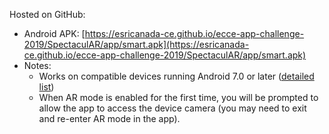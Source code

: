 Hosted on GitHub:

- Android APK: [https://esricanada-ce.github.io/ecce-app-challenge-2019/SpectaculAR/app/smart.apk](https://esricanada-ce.github.io/ecce-app-challenge-2019/SpectaculAR/app/smart.apk)
- Notes:
  - Works on compatible devices running Android 7.0 or later ([detailed list](https://developers.google.com/ar/discover/supported-devices))
  - When AR mode is enabled for the first time, you will be prompted to allow the app to access the device camera (you may need to exit and re-enter AR mode in the app).